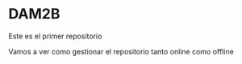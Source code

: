 # DAM2B
Este es el primer repositorio

Vamos a ver como gestionar el repositorio tanto online como offline

